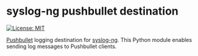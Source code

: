 # syslog-ng pushbullet destination

[![License: MIT](https://img.shields.io/badge/License-MIT-yellow.svg)](https://opensource.org/licenses/MIT)

[Pushbullet](https://www.pushbullet.com) logging destination for [syslog-ng](https://www.syslog-ng.com).
This Python module enables sending log messages to Pushbullet clients.


